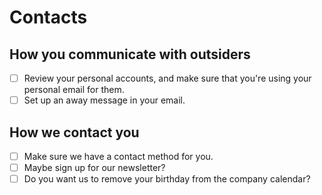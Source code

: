# Contacts

## How you communicate with outsiders

- [ ] Review your personal accounts, and make sure that you're using your personal email for them.
- [ ] Set up an away message in your email.

## How we contact you

- [ ] Make sure we have a contact method for you.
- [ ] Maybe sign up for our newsletter?
- [ ] Do you want us to remove your birthday from the company calendar?
